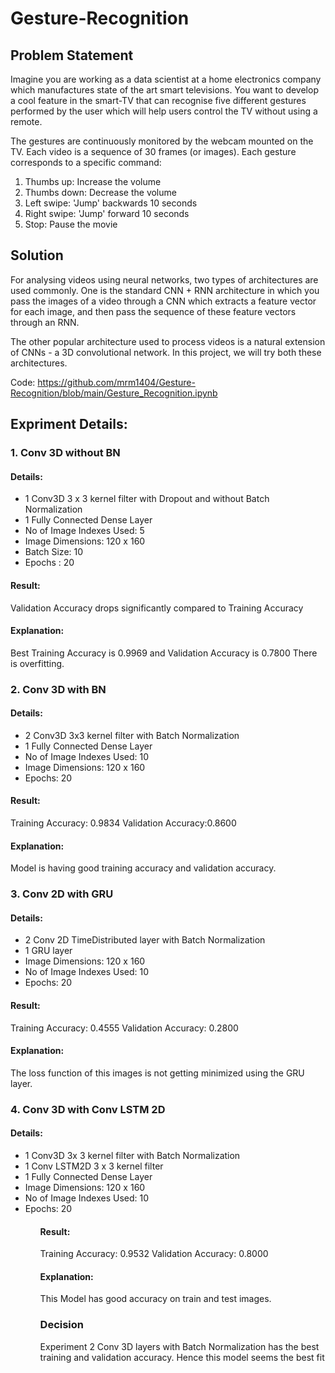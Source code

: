# Gesture-Recognition

## Problem Statement
Imagine you are working as a data scientist at a home electronics company which manufactures state of the art smart televisions. You want to develop a cool feature in the smart-TV that can recognise five different gestures performed by the user which will help users control the TV without using a remote.

The gestures are continuously monitored by the webcam mounted on the TV. Each video is a sequence of 30 frames (or images). Each gesture corresponds to a specific command:
<ol>
<li>Thumbs up:  Increase the volume
<li>Thumbs down: Decrease the volume
<li>Left swipe: 'Jump' backwards 10 seconds
<li>Right swipe: 'Jump' forward 10 seconds  
<li>Stop: Pause the movie
</ol>

## Solution

For analysing videos using neural networks, two types of architectures are used commonly. One is the standard CNN + RNN architecture in which you pass the images of a video through a CNN which extracts a feature vector for each image, and then pass the sequence of these feature vectors through an RNN.

The other popular architecture used to process videos is a natural extension of CNNs - a 3D convolutional network. In this project, we will try both these architectures.

Code: https://github.com/mrm1404/Gesture-Recognition/blob/main/Gesture_Recognition.ipynb

## Expriment Details:
### 1. Conv 3D without BN
#### Details: 
<ul>
<li> 1 Conv3D 3 x 3 kernel filter with Dropout and without Batch Normalization
<li> 1 Fully Connected Dense Layer 
<li> No of Image Indexes Used: 5
<li> Image Dimensions: 120 x 160
<li> Batch Size: 10
<li> Epochs : 20	
</ul>

#### Result: 
Validation Accuracy drops significantly compared to Training Accuracy

#### Explanation: 
Best Training Accuracy is 0.9969 and Validation Accuracy is 0.7800	There is overfitting.

### 2. Conv 3D with BN
#### Details:
<ul>
<li> 2 Conv3D 3x3 kernel filter with Batch Normalization
<li> 1 Fully Connected Dense Layer
<li> No of Image Indexes Used: 10 
<li> Image Dimensions: 120 x 160
<li> Epochs: 20
</ul>

#### Result: 
Training Accuracy: 0.9834 Validation Accuracy:0.8600

#### Explanation: 
Model is having good training accuracy and validation accuracy.

### 3. Conv 2D with GRU
#### Details:
<ul>
<li> 2 Conv 2D TimeDistributed layer with Batch Normalization
<li> 1 GRU layer
<li> Image Dimensions: 120 x 160
<li> No of Image Indexes Used: 10 
<li> Epochs: 20
</ul>

#### Result: 
Training Accuracy: 0.4555 Validation Accuracy: 0.2800

#### Explanation: 
The loss function of this images is not getting minimized using the GRU layer.

### 4. Conv 3D with Conv LSTM 2D
#### Details:
<ul>
<li> 1 Conv3D 3x 3 kernel filter with Batch Normalization
<li> 1 Conv LSTM2D 3 x 3 kernel filter
<li> 1 Fully Connected Dense Layer
<li> Image Dimensions: 120 x 160
<li> No of Image Indexes Used: 10 
<li> Epochs: 20
<ul>

#### Result: 
Training Accuracy: 0.9532 Validation Accuracy: 0.8000

#### Explanation: 
This Model has good accuracy on train and test images. 

### Decision
Experiment 2 Conv 3D layers with Batch Normalization has the best training and validation accuracy. Hence this model seems the best fit
